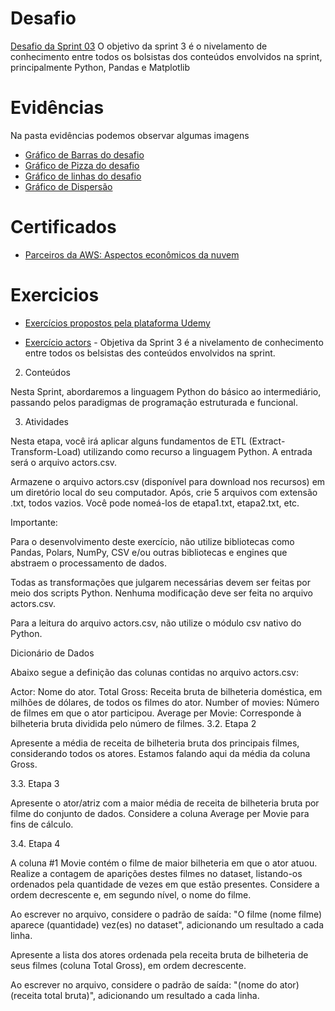 # Desafio
[Desafio da Sprint 03](https://github.com/rafaelkabata/ProgramaBolsasPB/blob/main/Sprint%203/Desafio/etapa-1/DesafioSprint03.ipynb)
O objetivo da sprint 3 é o nivelamento de conhecimento entre todos os bolsistas dos conteúdos envolvidos na sprint, principalmente Python, Pandas e Matplotlib

</div>

# Evidências

Na pasta evidências podemos observar algumas imagens

- [Gráfico de Barras do desafio]([evidencias/Grafico_Barras.png](https://github.com/rafaelkabata/ProgramaBolsasPB/blob/main/Sprint%203/evidencias/Grafico_Barras.png))
- [Gráfico de Pizza do desafio](https://github.com/rafaelkabata/ProgramaBolsasPB/blob/main/Sprint%203/evidencias/Grafico_Pizza.png)
- [Gráfico de linhas do desafio]([evidencias/Grafico_Linhas.png](https://github.com/rafaelkabata/ProgramaBolsasPB/blob/main/Sprint%203/evidencias/Grafico_Linhas.png))
- [Gráfico de Dispersão](https://github.com/rafaelkabata/ProgramaBolsasPB/blob/main/Sprint%203/evidencias/Grafico_Dispersao.png)



</div>

# Certificados

- [Parceiros da AWS: Aspectos econômicos da nuvem](https://github.com/rafaelkabata/ProgramaBolsasPB/blob/main/Sprint%203/certificados/Rafael_Kabata_AWS%20Course%20Completion%20Certificate.pdf)

</div>

# Exercicios


- [Exercícios propostos pela plataforma Udemy](https://github.com/rafaelkabata/ProgramaBolsasPB/blob/main/Sprint%203/exercicios/Exercicios_Udemy.ipynb)

- [Exercício actors](https://github.com/rafaelkabata/ProgramaBolsasPB/blob/main/Sprint%203/exercicios/exercicio_actors.py) - Objetiva da Sprint 3 é a nivelamento de conhecimento entre todos os belsistas des conteúdos envolvidos na sprint.

2. Conteúdos

Nesta Sprint, abordaremos a linguagem Python do básico ao intermediário, passando pelos paradigmas de programação estruturada e funcional.

3. Atividades

Nesta etapa, você irá aplicar alguns fundamentos de ETL (Extract-Transform-Load) utilizando como recurso a linguagem Python. A entrada será o arquivo actors.csv.

Armazene o arquivo actors.csv (disponível para download nos recursos) em um diretório local do seu computador. Após, crie 5 arquivos com extensão .txt, todos vazios. Você pode nomeá-los de etapa1.txt, etapa2.txt, etc.

Importante:

Para o desenvolvimento deste exercício, não utilize bibliotecas como Pandas, Polars, NumPy, CSV e/ou outras bibliotecas e engines que abstraem o processamento de dados.

Todas as transformações que julgarem necessárias devem ser feitas por meio dos scripts Python. Nenhuma modificação deve ser feita no arquivo actors.csv.

Para a leitura do arquivo actors.csv, não utilize o módulo csv nativo do Python.

Dicionário de Dados

Abaixo segue a definição das colunas contidas no arquivo actors.csv:

Actor: Nome do ator.
Total Gross: Receita bruta de bilheteria doméstica, em milhões de dólares, de todos os filmes do ator.
Number of movies: Número de filmes em que o ator participou.
Average per Movie: Corresponde à bilheteria bruta dividida pelo número de filmes.
3.2. Etapa 2

Apresente a média de receita de bilheteria bruta dos principais filmes, considerando todos os atores. Estamos falando aqui da média da coluna Gross.

3.3. Etapa 3

Apresente o ator/atriz com a maior média de receita de bilheteria bruta por filme do conjunto de dados. Considere a coluna Average per Movie para fins de cálculo.

3.4. Etapa 4

A coluna #1 Movie contém o filme de maior bilheteria em que o ator atuou. Realize a contagem de aparições destes filmes no dataset, listando-os ordenados pela quantidade de vezes em que estão presentes. Considere a ordem decrescente e, em segundo nível, o nome do filme.

Ao escrever no arquivo, considere o padrão de saída: "O filme (nome filme) aparece (quantidade) vez(es) no dataset", adicionando um resultado a cada linha.

Apresente a lista dos atores ordenada pela receita bruta de bilheteria de seus filmes (coluna Total Gross), em ordem decrescente.

Ao escrever no arquivo, considere o padrão de saída: "(nome do ator) (receita total bruta)", adicionando um resultado a cada linha.


